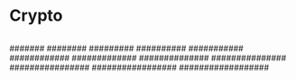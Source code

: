 # Crypto
##
###
####
#####
######
#######
########
#########
##########
###########
############
#############
##############
###############
################
#################
##################
